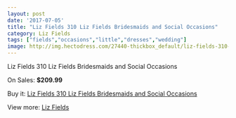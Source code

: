 ```yaml
---
layout: post
date: '2017-07-05'
title: "Liz Fields 310 Liz Fields Bridesmaids and Social Occasions"
category: Liz Fields
tags: ["fields","occasions","little","dresses","wedding"]
image: http://img.hectodress.com/27440-thickbox_default/liz-fields-310-liz-fields-bridesmaids-and-social-occasions.jpg
---
```

Liz Fields 310 Liz Fields Bridesmaids and Social Occasions

On Sales: **$209.99**
<a href="https://www.hectodress.com/liz-fields/12765-liz-fields-310-liz-fields-bridesmaids-and-social-occasions.html"><amp-img layout="responsive" width="600" height="600" src="//img.hectodress.com/27440-thickbox_default/liz-fields-310-liz-fields-bridesmaids-and-social-occasions.jpg" alt="Liz Fields 310 Liz Fields Bridesmaids and Social Occasions 0" /></a>
<a href="https://www.hectodress.com/liz-fields/12765-liz-fields-310-liz-fields-bridesmaids-and-social-occasions.html"><amp-img layout="responsive" width="600" height="600" src="//img.hectodress.com/27441-thickbox_default/liz-fields-310-liz-fields-bridesmaids-and-social-occasions.jpg" alt="Liz Fields 310 Liz Fields Bridesmaids and Social Occasions 1" /></a>

Buy it: [Liz Fields 310 Liz Fields Bridesmaids and Social Occasions](https://www.hectodress.com/liz-fields/12765-liz-fields-310-liz-fields-bridesmaids-and-social-occasions.html "Liz Fields 310 Liz Fields Bridesmaids and Social Occasions")

View more: [Liz Fields](https://www.hectodress.com/195-liz-fields "Liz Fields")